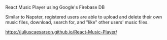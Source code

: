 React Music Player using Google's Firebase DB

Similar to Napster, registered users are able to upload and delete their own music files, download, search for, and "like" other users' music files. 

https://juliuscaesarson.github.io/React-Music-Player/
